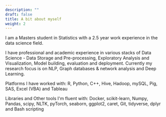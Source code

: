 ```yaml
---
description: ""
draft: false
title: A bit about myself
weight: 2
---
```


I am a Masters student in Statistics with a 2.5 year work experience in the data science field.

I have professional and academic experience in various stacks of Data Science - Data Storage and Pre-processing, Exploratory Analysis and Visualization, Model building, evaluation and deployment. Currently my research focus is on NLP, Graph databases & network analysis and Deep Learning.

Platforms I have worked with: R, Python, C++, Hive, Hadoop, mySQL, Pig, SAS, Excel (VBA) and Tableau

Libraries and Other tools I'm fluent with: Docker, scikit-learn, Numpy, Pandas, scipy, NLTK, pyTorch, seaborn, ggplot2, caret, Git, tidyverse, dplyr and Bash scripting 